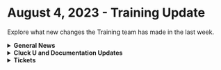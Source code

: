 # August 4, 2023 - Training Update

Explore what new changes the Training team has made in the last week.

<details>

<summary><strong>General News</strong></summary>

* [As a reminder, our new training is as follows](https://calendly.com/cluck-u):
  * Mondays: Rewst 101 @ 12pm EST + Rewst 104 @ 1pm EST
  * Tuesdays: Rewst 102 @ 12pm EST + Rewst 105 @ 1pm EST
  * Wednesdays: Rewst 103 @ 12pm EST + Rewst 106 @ 1pm EST
  * Thursdays: ROC AMA @ 12pm EST
* Join us in our new [Cluck-U Discord channel](https://discord.com/channels/936789089703845988/1121465945295167588) if you have any questions, comments, or concerns!

</details>

<details>

<summary><strong>Cluck U and Documentation Updates</strong></summary>

**Documentation**

* [Open Mic - July 28th Video and Page Added](https://docs.rewst.help/updates/roc-open-mics/july-21st-2023-transform-er-s-jinja-in-disguise)
* [Updated the Getting Started Section](../../../cluck-university/getting-started.md):
  * Updated the Intro Page
  * Updated Rewst Platform Overview Video
  * Updated the Rewst Terminology Page
  * Added Video for Demystifying Process Automation
  * Added Video for Identifying what to Automate
  * Updated Relationships on the Platform Page
  * Updated Hello World Video
  * New Video on how to scope automation coming soon!
* [Added Actions in Rewst Documentation](https://app.gitbook.com/o/mdGoyUomPKsvu1TSazxc/s/AQQ1EHVcEsGKBPVHmiav/)
* [Added Core Actions Documentation](../../../documentation/workflows/actions-in-rewst/core-actions.md)
* [Added Existing Crates Page](../../../prebuilt-automations/existing-crate-documentation/) (with more updates to come!)
* Updates:
  * Fixed Links on the front page
  * Removed incorrect page under Forms best practices
  * Updated Microsoft CSP Authorization Best Practices
  * Updated Organization Variables Page to add JumpCloud

</details>

<details>

<summary><strong>Tickets</strong></summary>

With the ROC now using Halo for their ticketing system, this is when you should find a ticket created for you!

* [ ] A discussion with a ROC engineer that doesn't result in a fix on first discussion
* [ ] If you have a call to troubleshoot, create workflows or other ROC work
* [ ] For all onboarding or expansion work
* [ ] If a call results in a new workflow idea or request

If you'd like to manually create a ticket yourself, review the "Rewst Support" section at the bottom of this page.

</details>
